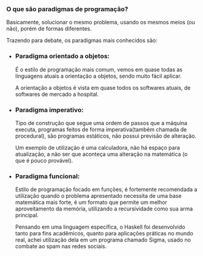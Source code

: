 <h3>O que são paradigmas de programação?</h3>
Basicamente, solucionar o mesmo problema, usando os mesmos meios (ou não), porém de formas diferentes.

Trazendo para debate, os paradigmas mais conhecidos são:
<ul>
<li><h3>Paradigma orientado a objetos:</h3></li>
<p>É o estilo de programação mais comum, vemos em quase todas as linguagens atuais a orientação a objetos, sendo muito fácil aplicar.</p>
<p>A orientação a objetos é vista em quase todos os softwares atuais, de softwares de mercado a hospital.</p>

<li><h3>Paradigma imperativo:</h3></li>
<p>Tipo de construção que segue uma ordem de passos que a máquina executa, programas feitos de forma imperativa(também chamada de procedural), são programas estáticos, não possui previsão de alteração.</p>
<p>Um exemplo de utilização é uma calculadora, não há espaço para atualização, a não ser que aconteça uma alteração na matemática (o que é pouco provável).</p>
<li><h3>Paradigma funcional:</h3></li>
<p>Estilo de programação focado em funções, é fortemente recomendada a utilização quando o problema apresentado necessita de uma base matemática mais forte, é um formato que permite um melhor aproveitamento da memória, utilizando a recursividade como sua arma principal.</p>
<p>Pensando em uma linguagem específica, o Haskell foi desenvolvido tanto para fins acadêmicos, quanto para aplicações práticas no mundo real, achei utilização dela em um programa chamado Sigma, usado no combate ao spam nas redes sociais.</p>
</ul>